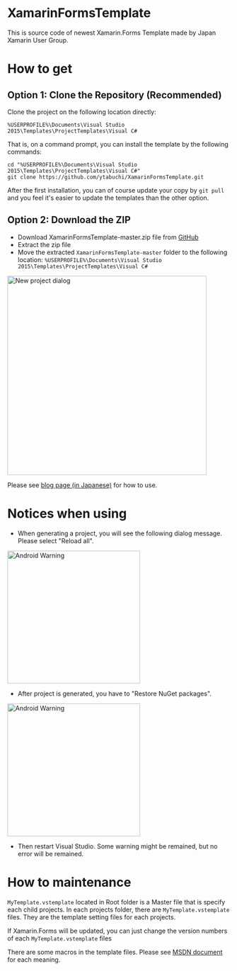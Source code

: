 # XamarinFormsTemplate

This is source code of newest Xamarin.Forms Template made by Japan Xamarin User Group.

# How to get

## Option 1: Clone the Repository (Recommended)

Clone the project on the following location directly:

```%USERPROFILE%\Documents\Visual Studio 2015\Templates\ProjectTemplates\Visual C#```

That is, on a command prompt, you can install the template by the following commands:

```
cd "%USERPROFILE%\Documents\Visual Studio 2015\Templates\ProjectTemplates\Visual C#"
git clone https://github.com/ytabuchi/XamarinFormsTemplate.git
```

After the first installation, you can of course update your copy by ```git pull``` and you feel it's easier to update the templates than the other option.

## Option 2: Download the ZIP

- Download XamarinFormsTemplate-master.zip file from [GitHub](https://github.com/ytabuchi/XamarinFormsTemplate/archive/master.zip)
- Extract the zip file
- Move the extracted ```XamarinFormsTemplate-master``` folder to the following location:
```%USERPROFILE%\Documents\Visual Studio 2015\Templates\ProjectTemplates\Visual C#```


<img src="https://github.com/ytabuchi/XamarinFormsTemplate/blob/master/NewProject.png" alt="New project dialog" width="450" />

Please see [blog page (in Japanese)](http://ytabuchi.hatenablog.com/entry/vs-xf-template) for how to use.

# Notices when using

- When generating a project, you will see the following dialog message. Please select "Reload all".

<img src="https://github.com/ytabuchi/XamarinFormsTemplate/blob/master/01-Android_warning.png" alt="Android Warning" width="300" />

- After project is generated, you have to "Restore NuGet packages".

<img src="https://github.com/ytabuchi/XamarinFormsTemplate/blob/master/02-RestoreNuGet.png" alt="Android Warning" width="300" />

- Then restart Visual Studio. Some warning might be remained, but no error will be remained.


# How to maintenance

`MyTemplate.vstemplate` located in Root folder is a Master file that is specify each child projects.
In each projects folder, there are `MyTemplate.vstemplate` files. They are the template setting files for each projects.

If Xamarin.Forms will be updated, you can just change the version numbers of each `MyTemplate.vstemplate` files

There are some macros in the template files. Please see [MSDN document](https://msdn.microsoft.com/ja-jp/library/eehb4faa.aspx) for each meaning.
